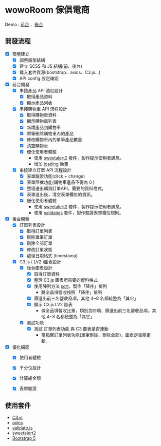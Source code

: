 

# wowoRoom 傢俱電商

Demo : [前台](https://jimmyfang-ai.github.io/js-finalWork-wowoRoom/) 、[後台](https://jimmyfang-ai.github.io/js-finalWork-wowoRoom/admin)

## 開發流程
- [x] 環境建立
    - [x] 調整版型結構
    - [x] 建立 SCSS 和 JS 結構(前、後台)
    - [x] 載入套件資源(bootstrap、axios、C3.js...)
    - [x] API config 設定確認
- [x] 前台開發
    - [x] 串接產品 API 流程設計
        - [x] 取得產品資料
        - [x] 顯示產品列表
    - [x] 串接購物車 API 流程設計
        - [x] 取得購物車資料
        - [x] 顯示購物車列表
        - [x] 新增產品到購物車
        - [x] 單筆刪除購物車內的產品
        - [x] 修改購物車內的單筆產品數量
        - [x] 清空購物車
        - [x] 優化使用者體驗
             - 使用 [sweetalert2](https://sweetalert2.github.io/#usage) 套件，製作提示使用者訊息。
             - 增加 [loading](https://loading.io/) 動畫
    - [x] 串接建立訂單 API 流程設計
        - [x] 表單驗證功能(click + change)
        - [x] 表單阻擋功能(購物車產品不得為 0 )
        - [x] 整理送出購買訂單API，需要的資料格式。
        - [x] 表單送出後，清空表單欄位的資訊。
        - [x] 優化使用者體驗
             - 使用 [sweetalert2](https://sweetalert2.github.io/#usage) 套件，製作提示使用者訊息。
             - 使用 [validatejs](https://validatejs.org/) 套件，製作驗證表單欄位規則。
- [x] 後台開發
    - [x] 訂單列表設計
        - [x] 取得訂單列表 
        - [x] 刪除單筆訂單 
        - [x] 刪除全部訂單
        - [x] 修改訂單狀態 
        - [x] 處理日期格式 (timestamp)
    - [x] C3.js ( LV2 )圖表設計
        - [x] 後台圖表設計
            - [x] 取得訂單資料
            - [x] 整理 C3.js 圖表所需要的資料格式
            - [x] 使用陣列方法 [sort](https://ithelp.ithome.com.tw/articles/10225733)，製作「降序」排列
                - 將全品項營收按照 「降序」排列
            - [x] 篩選出前三名營收品項，其他 4~8 名都統整為「其它」
            - [x] 顯示 C3.js LV2 圖表
                - 做全品項營收比重，類別含四項，篩選出前三名營收品項，其他 4~8 名都統整為「其它」
        - [x] 測試功能
            - [x] 測試 訂單列表功能 與 C3 圖表是否連動
                - 當點擊訂單列表功能(單筆刪除、刪除全部)，圖表是否能更新。
- [x] 優化細節
    - [x] 使用者體驗
    - [x] 千分位設計
    - [x] 計算總金額
    - [x] 表單驗證


## 使用套件
- [C3.js](https://c3js.org/)
- [axios](https://github.com/axios/axios)
- [validate.js](https://validatejs.org/)
- [sweetalert2](https://sweetalert2.github.io/)
- [Bootstrap 5](https://bootstrap5.hexschool.com/docs/5.1/getting-started/introduction/)